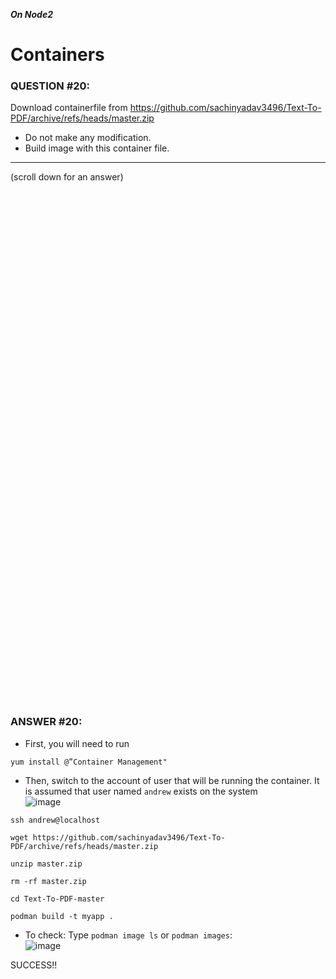 ***On Node2***
# Containers

### QUESTION #20:
Download containerfile from https://github.com/sachinyadav3496/Text-To-PDF/archive/refs/heads/master.zip 
- Do not make any modification. 
- Build image with this container file.

***
(scroll down for an answer)

<br/><br/><br/><br/><br/><br/><br/><br/><br/><br/><br/><br/><br/><br/><br/><br/><br/><br/><br/><br/><br/><br/><br/><br/>
<br/><br/><br/><br/><br/><br/><br/><br/><br/><br/><br/><br/><br/><br/><br/><br/><br/><br/><br/><br/><br/><br/><br/><br/>

### ANSWER #20:
* First, you will need to run
```
yum install @”Container Management"
```
* Then, switch to the account of user that will be running the container. It is assumed that user named `andrew` exists on the system \
![image](https://github.com/RedHatRanger/rhcsa9vagrant/assets/90477448/3c976edc-3aec-4a0a-b247-ccfec11b62b7)

```
ssh andrew@localhost
```
```
wget https://github.com/sachinyadav3496/Text-To-PDF/archive/refs/heads/master.zip
```
```
unzip master.zip
```
```
rm -rf master.zip
```
```
cd Text-To-PDF-master
``` 
```
podman build -t myapp .
```
* To check: Type ```podman image ls``` or ```podman images```: \
![image](https://github.com/RedHatRanger/rhcsa9vagrant/assets/90477448/5210ba14-17a5-4f4f-bc0d-00d3efe570e4)

SUCCESS!!
